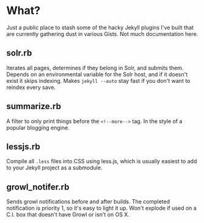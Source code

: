 What?
=====

Just a public place to stash some of the hacky Jekyll plugins I've built that are currently gathering dust in various Gists. Not much documentation here.

solr.rb
-------

Iterates all pages, determines if they belong in Solr, and submits them. Depends on an environmental variable for the Solr host, and if it doesn't exist it skips indexing. Makes `jekyll --auto` stay fast if you don't want to reindex every save.

summarize.rb
------------

A filter to only print things before the `<!--more-->` tag. In the style of a popular blogging engine.

lessjs.rb
---------

Compile all `.less` files into CSS using less.js, which is usually easiest to add to your Jekyll project as a submodule.

growl_notifer.rb
----------------

Sends growl notifications before and after builds. The completed notification is priority 1, so it's easy to light it up. Won't explode if used on a C.I. box that doesn't have Growl or isn't on OS X.